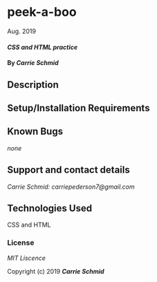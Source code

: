 # peek-a-boo

Aug. 2019



#### _CSS and HTML practice_

#### By _**Carrie Schmid**_

## Description


## Setup/Installation Requirements



## Known Bugs

_none_



## Support and contact details


_Carrie Schmid: carriepederson7@gmail.com_

## Technologies Used

CSS and HTML

### License

*MIT Liscence*

Copyright (c) 2019 **_Carrie Schmid_**
